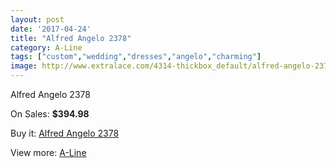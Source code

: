 ```yaml
---
layout: post
date: '2017-04-24'
title: "Alfred Angelo 2378"
category: A-Line
tags: ["custom","wedding","dresses","angelo","charming"]
image: http://www.extralace.com/4314-thickbox_default/alfred-angelo-2378.jpg
---
```

Alfred Angelo 2378

On Sales: **$394.98**
<a href="https://www.extralace.com/a-line/2043-alfred-angelo-2378.html"><amp-img layout="responsive" width="600" height="600" src="//www.extralace.com/4314-thickbox_default/alfred-angelo-2378.jpg" alt="Alfred Angelo 2378 0" /></a>
<a href="https://www.extralace.com/a-line/2043-alfred-angelo-2378.html"><amp-img layout="responsive" width="600" height="600" src="//www.extralace.com/4315-thickbox_default/alfred-angelo-2378.jpg" alt="Alfred Angelo 2378 1" /></a>

Buy it: [Alfred Angelo 2378](https://www.extralace.com/a-line/2043-alfred-angelo-2378.html "Alfred Angelo 2378")

View more: [A-Line](https://www.extralace.com/2-a-line "A-Line")